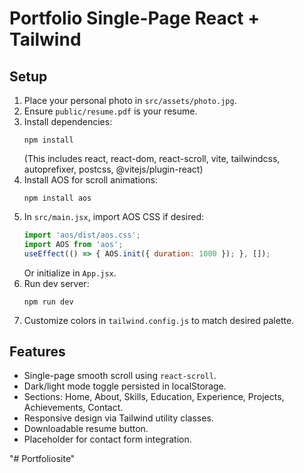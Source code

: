 # Portfolio Single-Page React + Tailwind

## Setup
1. Place your personal photo in `src/assets/photo.jpg`.
2. Ensure `public/resume.pdf` is your resume.
3. Install dependencies:
   ```
   npm install
   ```
   (This includes react, react-dom, react-scroll, vite, tailwindcss, autoprefixer, postcss, @vitejs/plugin-react)
4. Install AOS for scroll animations:
   ```
   npm install aos
   ```
5. In `src/main.jsx`, import AOS CSS if desired:
   ```js
   import 'aos/dist/aos.css';
   import AOS from 'aos';
   useEffect(() => { AOS.init({ duration: 1000 }); }, []);
   ```
   Or initialize in `App.jsx`.
6. Run dev server:
   ```
   npm run dev
   ```
7. Customize colors in `tailwind.config.js` to match desired palette.

## Features
- Single-page smooth scroll using `react-scroll`.
- Dark/light mode toggle persisted in localStorage.
- Sections: Home, About, Skills, Education, Experience, Projects, Achievements, Contact.
- Responsive design via Tailwind utility classes.
- Downloadable resume button.
- Placeholder for contact form integration.

"# Portfoliosite" 
